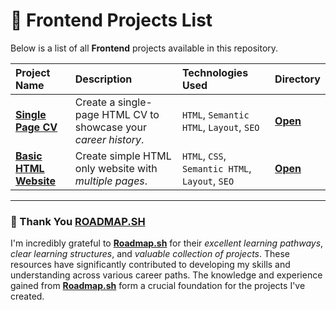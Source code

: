 # 📂 Frontend Projects List

Below is a list of all **Frontend** projects available in this repository.

| Project Name | Description| Technologies Used | Directory |
| :------------------------- | :------------------------------------ | :---------------------------------- | :---------------------- |
| [**Single Page CV**](https://roadmap.sh/projects/single-page-cv) | Create a single-page HTML CV to showcase your *career history*. | `HTML`, `Semantic HTML`, `Layout`, `SEO` | [**Open**](./01-single-page-cv/) |
| [**Basic HTML Website**](https://roadmap.sh/projects/basic-html-website) | Create simple HTML only website with *multiple pages*. | `HTML`, `CSS`, `Semantic HTML`, `Layout`, `SEO` | [**Open**](./02-basic-html-website/) | 

--- 

### 🙏 Thank You [**ROADMAP.SH**](https://roadmap.sh/)

I'm incredibly grateful to [**Roadmap.sh**](https://roadmap.sh/) for their *excellent learning pathways*, *clear learning structures*, and *valuable collection of projects*. These resources have significantly contributed to developing my skills and understanding across various career paths. The knowledge and experience gained from [**Roadmap.sh**](https://roadmap.sh/) form a crucial foundation for the projects I've created.